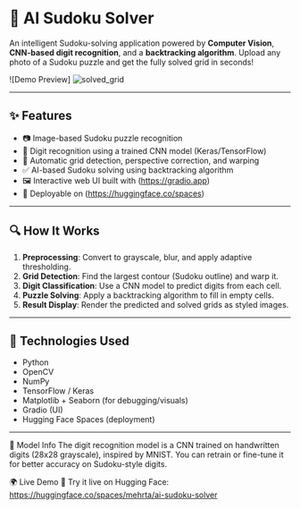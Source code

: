 # 🧠 AI Sudoku Solver

An intelligent Sudoku-solving application powered by **Computer Vision**, **CNN-based digit recognition**, and a **backtracking algorithm**. Upload any photo of a Sudoku puzzle and get the fully solved grid in seconds!

![Demo Preview]
![solved_grid](https://github.com/user-attachments/assets/ae1c2047-7a59-4dbc-9a0f-7497887a1259)

---

## ✨ Features

- 📷 Image-based Sudoku puzzle recognition
- 🧠 Digit recognition using a trained CNN model (Keras/TensorFlow)
- 🧩 Automatic grid detection, perspective correction, and warping
- ✅ AI-based Sudoku solving using backtracking algorithm
- 🖼️ Interactive web UI built with (https://gradio.app)
- 🚀 Deployable on (https://huggingface.co/spaces)

---

## 🔍 How It Works

1. **Preprocessing**: Convert to grayscale, blur, and apply adaptive thresholding.
2. **Grid Detection**: Find the largest contour (Sudoku outline) and warp it.
3. **Digit Classification**: Use a CNN model to predict digits from each cell.
4. **Puzzle Solving**: Apply a backtracking algorithm to fill in empty cells.
5. **Result Display**: Render the predicted and solved grids as styled images.

---

## 🧪 Technologies Used

- Python
- OpenCV
- NumPy
- TensorFlow / Keras
- Matplotlib + Seaborn (for debugging/visuals)
- Gradio (UI)
- Hugging Face Spaces (deployment)

---

🧠 Model Info
The digit recognition model is a CNN trained on handwritten digits (28x28 grayscale), inspired by MNIST. You can retrain or fine-tune it for better accuracy on Sudoku-style digits.

🌍 Live Demo
🧪 Try it live on Hugging Face:
https://huggingface.co/spaces/mehrta/ai-sudoku-solver

